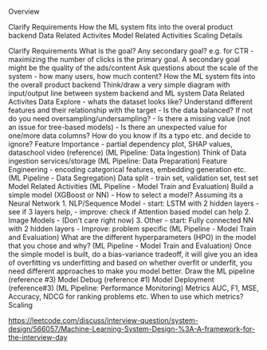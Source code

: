 Overview

Clarify Requirements
How the ML system fits into the overal product backend
Data Related Activites
Model Related Activities
Scaling
Details

Clarify Requirements
What is the goal? Any secondary goal?
e.g. for CTR - maximizing the number of clicks is the primary goal. A secondary goal might be the quality of the ads/content
Ask questions about the scale of the system - how many users, how much content?
How the ML system fits into the overall product backend
Think/draw a very simple diagram with input/output line between system backend and ML system
Data Related Activites
Data Explore - whats the dataset looks like?
Understand different features and their relationship with the target
        - Is the data balanced? If not do you need oversampling/undersampling?
        - Is there a missing value (not an issue for tree-based models)
        - Is there an unexpected value for one/more data columns? How do you know if its a typo etc. and decide to ignore?
Feature Importance - partial dependency plot, SHAP values, dataschool video (reference)
(ML Pipeline: Data Ingestion) Think of Data ingestion services/storage
(ML Pipeline: Data Preparation) Feature Engineering - encoding categorical features, embedding generation etc.
(ML Pipeline - Data Segregation) Data split - train set, validation set, test set
Model Related Activities
(ML Pipeline - Model Train and Evaluation) Build a simple model (XGBoost or NN)
        - How to select a model? Assuming its a Neural Network
            1. NLP/Sequence Model
                - start: LSTM with 2 hidden layers
                - see if 3 layers help,
                - improve: check if Attention based model can help
            2. Image Models - (Don't care right now)
            3. Other
                - start: Fully connected NN with 2 hidden layers
                - Improve: problem specific
(ML Pipeline - Model Train and Evaluation) What are the different hyperparameters (HPO) in the model that you chose and why?
(ML Pipeline - Model Train and Evaluation) Once the simple model is built, do a bias-variance tradeoff, it will give you an idea of overfitting vs underfitting and based on whether overfit or underfit, you need different approaches to make you model better.
Draw the ML pipeline (reference #3)
Model Debug (reference #1)
Model Deployment (reference#3)
(ML Pipeline: Performance Monitoring) Metrics
AUC, F1, MSE, Accuracy, NDCG for ranking problems etc.
When to use which metrics?
Scaling



https://leetcode.com/discuss/interview-question/system-design/566057/Machine-Learning-System-Design-%3A-A-framework-for-the-interview-day